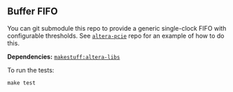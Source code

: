 ## Buffer FIFO
You can git submodule this repo to provide a generic single-clock FIFO with configurable thresholds. See [`altera-pcie`](https://github.com/makestuff/altera-pcie) repo for an example of how to do this.

**Dependencies:** [`makestuff:altera-libs`](https://github.com/makestuff/altera-libs)

To run the tests:

    make test
